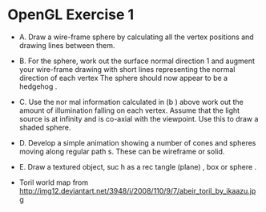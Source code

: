 # OpenGL Exercise 1

- A.
Draw a wire-frame sphere by calculating all the vertex positions and drawing lines 
between them.
- B.
For the sphere, work out the surface normal direction 1 and augment your wire-frame 
drawing with short lines representing the normal direction of each vertex The sphere 
should now appear to be a 
hedgehog
.
- C.
Use the nor
mal information calculated in (b
) above work out
the amount of 
illumination falling on each vertex. Assume that the light source is at infinity and is 
co-axial with the viewpoint.
Use this to draw a shaded
sphere.
- D.
Develop a simple animation showing a number of cones and spheres moving along 
regular path
s. These can be wireframe or solid.
- E.
Draw
a textured object, suc
h as a rec
tangle
(plane)
, box or sphere
.

- Toril world map from http://img12.deviantart.net/3948/i/2008/110/9/7/abeir_toril_by_ikaazu.jpg
